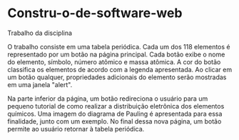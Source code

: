# Constru-o-de-software-web
Trabalho da disciplina

O trabalho consiste em uma tabela periódica. Cada um dos 118 elementos é representado por um botão na página principal. Cada botão exibe o nome do elemento, símbolo, número atômico e massa atômica. A cor do botão classifica os elementos de acordo com a legenda apresentada.
Ao clicar em um botão qualquer, propriedades adicionais do elemento serão mostradas em uma janela "alert".

Na parte inferior da página, um botão redireciona o usuário para um pequeno tutorial de como realizar a distribuição eletrônica dos elementos químicos. Uma imagem do diagrama de Pauling é apresentada para essa finalidade, junto com um exemplo. No final dessa nova página, um botão permite ao usuário retornar à tabela periódica.
